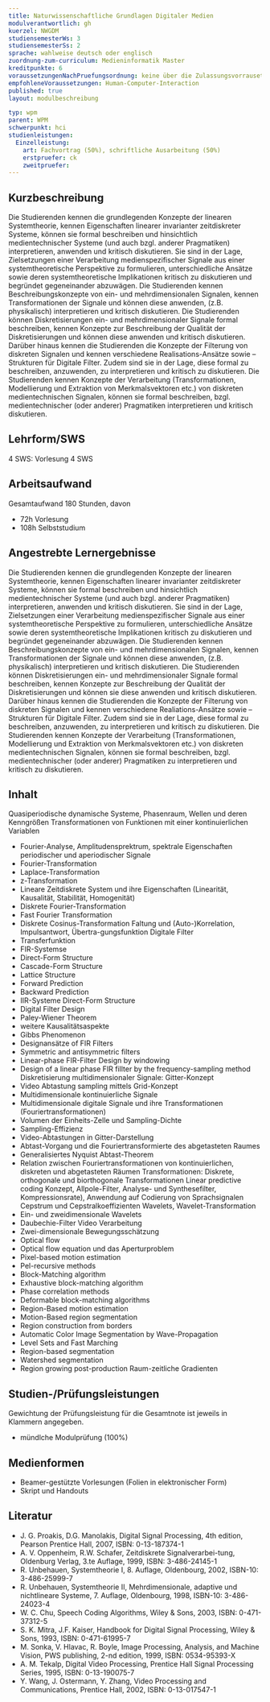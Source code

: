 ```yaml
---
title: Naturwissenschaftliche Grundlagen Digitaler Medien
modulverantwortlich: gh
kuerzel: NWGDM
studiensemesterWs: 3
studiensemesterSs: 2
sprache: wahlweise deutsch oder englisch
zuordnung-zum-curriculum: Medieninformatik Master
kreditpunkte: 6
voraussetzungenNachPruefungsordnung: keine über die Zulassungsvorrausetzungen zum Studium hinausgehenden
empfohleneVoraussetzungen: Human-Computer-Interaction
published: true
layout: modulbeschreibung

typ: wpm
parent: WPM
schwerpunkt: hci
studienleistungen:
  Einzelleistung:
    art: Fachvortrag (50%), schriftliche Ausarbeitung (50%)
    erstpruefer: ck
    zweitpruefer: 
---
```


## Kurzbeschreibung
Die Studierenden kennen die grundlegenden Konzepte der linearen Systemtheorie, kennen Eigenschaften linearer invarianter zeitdiskreter Systeme, können sie formal beschreiben und hinsichtlich medientechnischer Systeme (und auch bzgl. anderer Pragmatiken) interpretieren, anwenden und kritisch diskutieren. Sie sind in der Lage, Zielsetzungen einer Verarbeitung medienspezifischer Signale aus einer systemtheoretische Perspektive zu formulieren, unterschiedliche Ansätze sowie deren systemtheoretische Implikationen kritisch zu diskutieren und begründet gegeneinander abzuwägen. Die Studierenden kennen Beschreibungskonzepte von ein- und mehrdimensionalen Signalen, kennen Transformationen der Signale und können diese anwenden, (z.B. physikalisch) interpretieren und kritisch diskutieren. Die Studierenden können Diskretisierungen ein- und mehrdimensionaler Signale formal beschreiben, kennen Konzepte zur Beschreibung der Qualität der Diskretisierungen und können diese anwenden und kritisch diskutieren. Darüber hinaus kennen die Studierenden die Konzepte der Filterung von diskreten Signalen und kennen verschiedene Realisations-Ansätze sowie –Strukturen für Digitale Filter. Zudem sind sie in der Lage, diese formal zu beschreiben, anzuwenden, zu interpretieren und kritisch zu diskutieren. Die Studierenden kennen Konzepte der Verarbeitung (Transformationen, Modellierung und Extraktion von Merkmalsvektoren etc.) von diskreten medientechnischen Signalen, können sie formal beschreiben, bzgl. medientechnischer (oder anderer) Pragmatiken interpretieren und kritisch diskutieren.

## Lehrform/SWS 
4 SWS: Vorlesung 4 SWS

## Arbeitsaufwand 
Gesamtaufwand 180 Stunden, davon
- 72h Vorlesung
- 108h Selbststudium

## Angestrebte Lernergebnisse
Die Studierenden kennen die grundlegenden Konzepte der linearen Systemtheorie, kennen Eigenschaften linearer invarianter zeitdiskreter Systeme, können sie formal beschreiben und hinsichtlich medientechnischer Systeme (und auch bzgl. anderer Pragmatiken) interpretieren, anwenden und kritisch diskutieren. Sie sind in der Lage, Zielsetzungen einer Verarbeitung medienspezifischer Signale aus einer systemtheoretische Perspektive zu formulieren, unterschiedliche Ansätze sowie deren systemtheoretische Implikationen kritisch zu diskutieren und begründet gegeneinander abzuwägen. Die Studierenden kennen Beschreibungskonzepte von ein- und mehrdimensionalen Signalen, kennen Transformationen der Signale und können diese anwenden, (z.B. physikalisch) interpretieren und kritisch diskutieren. Die Studierenden können Diskretisierungen ein- und mehrdimensionaler Signale formal beschreiben, kennen Konzepte zur Beschreibung der Qualität der Diskretisierungen und können sie diese anwenden und kritisch diskutieren. Darüber hinaus kennen die Studierenden die Konzepte der Filterung von diskreten Signalen und kennen verschiedene Realiations-Ansätze sowie –Strukturen für Digitale Filter. Zudem sind sie in der Lage, diese formal zu beschreiben, anzuwenden, zu interpretieren und kritisch zu diskutieren. Die Studierenden kennen Konzepte der Verarbeitung (Transformationen, Modellierung und Extraktion von Merkmalsvektoren etc.) von diskreten medientechnischen Signalen, können sie formal beschreiben, bzgl. medientechnischer (oder anderer) Pragmatiken zu interpretieren und kritisch zu diskutieren.

## Inhalt
Quasiperiodische dynamische Systeme, Phasenraum, Wellen und deren Kenngrößen
Transformationen von Funktionen mit einer kontinuierlichen Variablen
- Fourier-Analyse, Amplitudensprektrum, spektrale Eigenschaften periodischer und aperiodischer
Signale
- Fourier-Transformation
- Laplace-Transformation
- z-Transformation
- Lineare Zeitdiskrete System und ihre Eigenschaften (Linearität, Kausalität, Stabilität,
Homogenität)
- Diskrete Fourier-Transformation
- Fast Fourier Transformation
- Diskrete Cosinus-Transformation
Faltung und (Auto-)Korrelation, Impulsantwort, Übertra-gungsfunktion
Digitale Filter
- Transferfunktion
- FIR-Systemse
- Direct-Form Structure
- Cascade-Form Structure
- Lattice Structure
- Forward Prediction
- Backward Prediction
- IIR-Systeme
Direct-Form Structure
- Digital Filter Design
- Paley-Wiener Theorem
- weitere Kausalitätsaspekte
- Gibbs Phenomenon
- Designansätze of FIR Filters
- Symmetric and antisymmetric filters
- Linear-phase FIR-Filter Design by windowing
- Design of a linear phase FIR fillter by the frequency-sampling method
Diskretisierung multidimensionaler Signale: Gitter-Konzept
- Video Abtastung sampling mittels Grid-Konzept
- Multidimensionale kontinuierliche Signale
- Multidimensionale digitale Signale und ihre Transformationen (Fouriertransformationen)
- Volumen der Einheits-Zelle und Sampling-Dichte
- Sampling-Effizienz
- Video-Abtastungen in Gitter-Darstellung
- Abtast-Vorgang und die Fouriertransformierte des abgetasteten Raumes
- Generalisiertes Nyquist Abtast-Theorem
- Relation zwischen Fouriertransformationen von kontinuierlichen, diskreten und abgetasteten Räumen
Transformationen: Diskrete, orthogonale und biorthogonale Transformationen
Linear predictive coding Konzept, Allpole-Filter, Analyse- und Synthesefilter, Kompressionsrate),
Anwendung auf Codierung von Sprachsignalen
Cepstrum und Cepstralkoeffizienten
Wavelets, Wavelet-Transformation
- Ein- und zweidimensionale Wavelets
- Daubechie-Filter
Video Verarbeitung
- Zwei-dimensionale Bewegungsschätzung
- Optical flow
- Optical flow equation und das Aperturproblem
- Pixel-based motion estimation
- Pel-recursive methods
- Block-Matching algorithm
- Exhaustive block-matching algorithm
- Phase correlation methods
- Deformable block-matching algorithms
- Region-Based motion estimation
- Motion-Based region segmentation
- Region construction from borders
- Automatic Color Image Segmentation by Wave-Propagation
- Level Sets and Fast Marching
- Region-based segmentation
- Watershed segmentation
- Region growing post-production
Raum-zeitliche Gradienten

## Studien-/Prüfungsleistungen
Gewichtung der Prüfungsleistung für die Gesamtnote ist jeweils in Klammern angegeben.
- mündlche Modulprüfung (100%)

## Medienformen
- Beamer-gestützte Vorlesungen (Folien in elektronischer Form)
- Skript und Handouts

## Literatur
- J. G. Proakis, D.G. Manolakis, Digital Signal Processing, 4th edition, Pearson Prentice Hall,
2007, ISBN: 0-13-187374-1
- A. V. Oppenheim, R.W. Schafer, Zeitdiskrete Signalverarbei-tung, Oldenburg Verlag, 3.te
Auflage, 1999, ISBN: 3-486-24145-1
- R. Unbehauen, Systemtheorie I, 8. Auflage, Oldenbourg, 2002, ISBN-10: 3-486-25999-7
- R. Unbehauen, Systemtheorie II, Mehrdimensionale, adaptive und nichtlineare Systeme, 7.
Auflage, Oldenbourg, 1998, ISBN-10: 3-486-24023-4
- W. C. Chu, Speech Coding Algorithms, Wiley & Sons, 2003, ISBN: 0-471-37312-5
- S. K. Mitra, J.F. Kaiser, Handbook for Digital Signal Processing, Wiley & Sons, 1993, ISBN:
0-471-61995-7
- M. Sonka, V. Hlavac, R. Boyle, Image Processing, Analysis, and Machine Vision, PWS
publishing, 2-nd edition, 1999, ISBN: 0534-95393-X
- A. M. Tekalp, Digital Video Processing, Prentice Hall Signal Processing Series, 1995, ISBN:
0-13-190075-7
- Y. Wang, J. Ostermann, Y. Zhang, Video Processing and Communications, Prentice Hall, 2002,
ISBN: 0-13-017547-1
